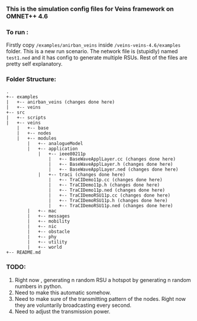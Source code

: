 ### This is the simulation config files for Veins framework on OMNET++ 4.6

### To run :
Firstly copy `/examples/anirban_veins` inside `/veins-veins-4.6/examples` folder. This is a new run scenario. The network file is (stupidly) named `test1.ned` and it has config to generate multiple RSUs. Rest of the files are pretty self explanatory. 

### Folder Structure:
```
.
+-- examples
|   +-- anirban_veins (changes done here)
|   +-- veins
+-- src
|   +-- scripts
|   +-- veins
	|   +-- base
	|   +-- nodes
	|   +-- modules
		|   +-- analogueModel
		|   +-- application
			|   +-- ieee80211p 
				|   +-- BaseWaveApplLayer.cc (changes done here)
				|   +-- BaseWaveApplLayer.h (changes done here)
				|   +-- BaseWaveApplLayer.ned (changes done here)
			|   +-- traci (changes done here)
				|   +-- TraCIDemo11p.cc (changes done here)
				|   +-- TraCIDemo11p.h (changes done here)
				|   +-- TraCIDemo11p.ned (changes done here)
				|   +-- TraCIDemoRSU11p.cc (changes done here)
				|   +-- TraCIDemoRSU11p.h (changes done here)
				|   +-- TraCIDemoRSU11p.ned (changes done here)
		|   +-- mac
		|   +-- messages
		|   +-- mobility
		|   +-- nic
		|   +-- obstacle
		|   +-- phy
		|   +-- utility
		|   +-- world
+-- README.md
```
### TODO:
1. Right now , generating n random RSU a hotspot by generating n random numbers in python. 
2. Need to make this automatic somehow.
3. Need to make sure of the transmitting pattern of the nodes. Right now they are voluntarily broadcasting every second.
4. Need to adjust the transmission power.